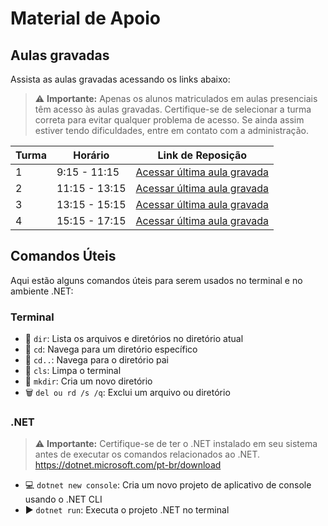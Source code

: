 # Material de Apoio



## Aulas gravadas
Assista as aulas gravadas acessando os links abaixo:

> :warning: **Importante:** Apenas os alunos matriculados em aulas presenciais têm acesso às aulas gravadas. Certifique-se de selecionar a turma correta para evitar qualquer problema de acesso. Se ainda assim estiver tendo dificuldades, entre em contato com a administração.

| Turma | Horário          | Link de Reposição                                     |
|-------|------------------|-------------------------------------------------------|
| 1     | 9:15 - 11:15     | [Acessar última aula gravada](https://1drv.ms/f/s!AABDE_eMAQ0LgoEA?e=UBJCRY) |
| 2     | 11:15 - 13:15    | [Acessar última aula gravada](https://1drv.ms/f/s!AABDE_eMAQ0LgoEA?e=UBJCRY) |
| 3     | 13:15 - 15:15    | [Acessar última aula gravada](https://1drv.ms/f/s!AABDE_eMAQ0LgoEA?e=UBJCRY) |
| 4     | 15:15 - 17:15    | [Acessar última aula gravada](https://1drv.ms/f/s!AABDE_eMAQ0LgoEA?e=UBJCRY) |

## Comandos Úteis

Aqui estão alguns comandos úteis para serem usados no terminal e no ambiente .NET:

### Terminal

- :file_folder: `dir`: Lista os arquivos e diretórios no diretório atual
- :open_file_folder: `cd`: Navega para um diretório específico
- :arrow_up_small: `cd..`: Navega para o diretório pai
- :broom: `cls`: Limpa o terminal
- :file_folder: `mkdir`: Cria um novo diretório
- :wastebasket: `del ou rd /s /q`: Exclui um arquivo ou diretório

### .NET
> :warning: **Importante:** Certifique-se de ter o .NET instalado em seu sistema antes de executar os comandos relacionados ao .NET.
> https://dotnet.microsoft.com/pt-br/download

- :computer: `dotnet new console`: Cria um novo projeto de aplicativo de console usando o .NET CLI
- :arrow_forward: `dotnet run`: Executa o projeto .NET no terminal
